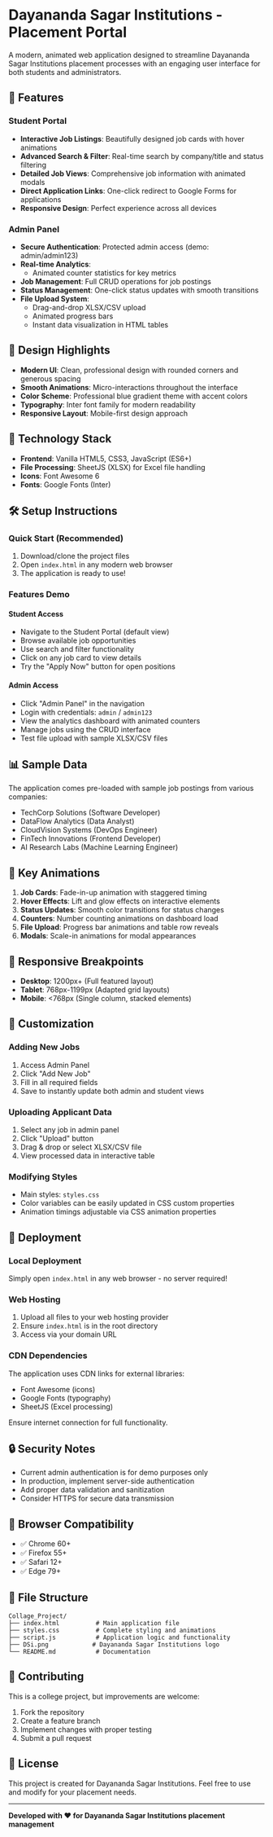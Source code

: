 # Dayananda Sagar Institutions - Placement Portal

A modern, animated web application designed to streamline Dayananda Sagar Institutions placement processes with an engaging user interface for both students and administrators.

## 🚀 Features

### Student Portal
- **Interactive Job Listings**: Beautifully designed job cards with hover animations
- **Advanced Search & Filter**: Real-time search by company/title and status filtering
- **Detailed Job Views**: Comprehensive job information with animated modals
- **Direct Application Links**: One-click redirect to Google Forms for applications
- **Responsive Design**: Perfect experience across all devices

### Admin Panel
- **Secure Authentication**: Protected admin access (demo: admin/admin123)
- **Real-time Analytics**: 
  - Animated counter statistics for key metrics
- **Job Management**: Full CRUD operations for job postings
- **Status Management**: One-click status updates with smooth transitions
- **File Upload System**: 
  - Drag-and-drop XLSX/CSV upload
  - Animated progress bars
  - Instant data visualization in HTML tables

## 🎨 Design Highlights

- **Modern UI**: Clean, professional design with rounded corners and generous spacing
- **Smooth Animations**: Micro-interactions throughout the interface
- **Color Scheme**: Professional blue gradient theme with accent colors
- **Typography**: Inter font family for modern readability
- **Responsive Layout**: Mobile-first design approach

## 📱 Technology Stack

- **Frontend**: Vanilla HTML5, CSS3, JavaScript (ES6+)
- **File Processing**: SheetJS (XLSX) for Excel file handling
- **Icons**: Font Awesome 6
- **Fonts**: Google Fonts (Inter)

## 🛠️ Setup Instructions

### Quick Start (Recommended)
1. Download/clone the project files
2. Open `index.html` in any modern web browser
3. The application is ready to use!

### Features Demo

#### Student Access
- Navigate to the Student Portal (default view)
- Browse available job opportunities
- Use search and filter functionality
- Click on any job card to view details
- Try the "Apply Now" button for open positions

#### Admin Access
- Click "Admin Panel" in the navigation
- Login with credentials: `admin` / `admin123`
- View the analytics dashboard with animated counters
- Manage jobs using the CRUD interface
- Test file upload with sample XLSX/CSV files

## 📊 Sample Data

The application comes pre-loaded with sample job postings from various companies:
- TechCorp Solutions (Software Developer)
- DataFlow Analytics (Data Analyst)
- CloudVision Systems (DevOps Engineer)
- FinTech Innovations (Frontend Developer)
- AI Research Labs (Machine Learning Engineer)

## 🎯 Key Animations

1. **Job Cards**: Fade-in-up animation with staggered timing
2. **Hover Effects**: Lift and glow effects on interactive elements
3. **Status Updates**: Smooth color transitions for status changes
4. **Counters**: Number counting animations on dashboard load
5. **File Upload**: Progress bar animations and table row reveals
6. **Modals**: Scale-in animations for modal appearances

## 📱 Responsive Breakpoints

- **Desktop**: 1200px+ (Full featured layout)
- **Tablet**: 768px-1199px (Adapted grid layouts)
- **Mobile**: <768px (Single column, stacked elements)

## 🔧 Customization

### Adding New Jobs
1. Access Admin Panel
2. Click "Add New Job"
3. Fill in all required fields
4. Save to instantly update both admin and student views

### Uploading Applicant Data
1. Select any job in admin panel
2. Click "Upload" button
3. Drag & drop or select XLSX/CSV file
4. View processed data in interactive table

### Modifying Styles
- Main styles: `styles.css`
- Color variables can be easily updated in CSS custom properties
- Animation timings adjustable via CSS animation properties

## 🚀 Deployment

### Local Deployment
Simply open `index.html` in any web browser - no server required!

### Web Hosting
1. Upload all files to your web hosting provider
2. Ensure `index.html` is in the root directory
3. Access via your domain URL

### CDN Dependencies
The application uses CDN links for external libraries:
- Font Awesome (icons)
- Google Fonts (typography)
- SheetJS (Excel processing)

Ensure internet connection for full functionality.

## 🔒 Security Notes

- Current admin authentication is for demo purposes only
- In production, implement server-side authentication
- Add proper data validation and sanitization
- Consider HTTPS for secure data transmission

## 🎨 Browser Compatibility

- ✅ Chrome 60+
- ✅ Firefox 55+
- ✅ Safari 12+
- ✅ Edge 79+

## 📄 File Structure

```
Collage_Project/
├── index.html          # Main application file
├── styles.css          # Complete styling and animations
├── script.js           # Application logic and functionality
├── DSi.png            # Dayananda Sagar Institutions logo
└── README.md           # Documentation
```

## 🤝 Contributing

This is a college project, but improvements are welcome:
1. Fork the repository
2. Create a feature branch
3. Implement changes with proper testing
4. Submit a pull request

## 📝 License

This project is created for Dayananda Sagar Institutions. Feel free to use and modify for your placement needs.

---

**Developed with ❤️ for Dayananda Sagar Institutions placement management**
